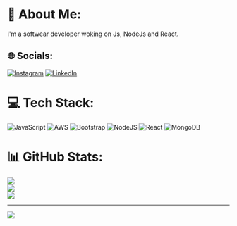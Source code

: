 # 💫 About Me:
I'm a softwear developer woking on Js, NodeJs and React.


## 🌐 Socials:
[![Instagram](https://img.shields.io/badge/Instagram-%23E4405F.svg?logo=Instagram&logoColor=white)](https://instagram.com/https://www.instagram.com/_.rahul._.kumar.__/) [![LinkedIn](https://img.shields.io/badge/LinkedIn-%230077B5.svg?logo=linkedin&logoColor=white)](https://linkedin.com/in/https://www.linkedin.com/in/nrusinghanath-sahu-b373a8243/) 

# 💻 Tech Stack:
![JavaScript](https://img.shields.io/badge/javascript-%23323330.svg?style=for-the-badge&logo=javascript&logoColor=%23F7DF1E) ![AWS](https://img.shields.io/badge/AWS-%23FF9900.svg?style=for-the-badge&logo=amazon-aws&logoColor=white) ![Bootstrap](https://img.shields.io/badge/bootstrap-%23563D7C.svg?style=for-the-badge&logo=bootstrap&logoColor=white) ![NodeJS](https://img.shields.io/badge/node.js-6DA55F?style=for-the-badge&logo=node.js&logoColor=white) ![React](https://img.shields.io/badge/react-%2320232a.svg?style=for-the-badge&logo=react&logoColor=%2361DAFB) ![MongoDB](https://img.shields.io/badge/MongoDB-%234ea94b.svg?style=for-the-badge&logo=mongodb&logoColor=white) 
# 📊 GitHub Stats:
![](https://github-readme-stats.vercel.app/api?username=nnsahu02&theme=react&hide_border=false&include_all_commits=false&count_private=true)<br/>
![](https://github-readme-streak-stats.herokuapp.com/?user=nnsahu02&theme=react&hide_border=false)<br/>
![](https://github-readme-stats.vercel.app/api/top-langs/?username=nnsahu02&theme=react&hide_border=false&include_all_commits=false&count_private=true&layout=compact)

---
[![](https://visitcount.itsvg.in/api?id=nnsahu02&icon=2&color=0)](https://visitcount.itsvg.in)

<!-- Proudly created with GPRM ( https://gprm.itsvg.in ) -->
